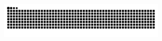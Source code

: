<picture>
  <source media="(prefers-color-scheme: dark)" srcset="https://raw.githubusercontent.com/aceliuchanghong/aceliuchanghong/output/github-contribution-grid-snake-dark.svg">
  <source media="(prefers-color-scheme: light)" srcset="https://raw.githubusercontent.com/aceliuchanghong/aceliuchanghong/output/github-contribution-grid-snake.svg">
  <img alt="github contribution grid snake animation" src="https://raw.githubusercontent.com/aceliuchanghong/aceliuchanghong/output/github-contribution-grid-snake.svg">
</picture>
